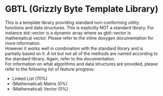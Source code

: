 # GBTL (Grizzly Byte Template Library)
This is a template library providing standard non-conforming utility functions and data structures.
This is explicitly NOT a standard library. For instance std::vector is a dynamic array where as gbtl::vector is mathematical vector.
 Please refer to the inline doxygen documentation for more information.<br>
However it works well in combination with the standard library and is partially based on it. A lot but not all of the methods are named according to the standard library. Again, refer to the documentation.<br>
For information on what algorithms and data structures are provided, please refer to the following list of feature progress:
- Linked List (70%)
- (Mathematical) Matrix (0%)
- (Mathematical) Vector (0%)